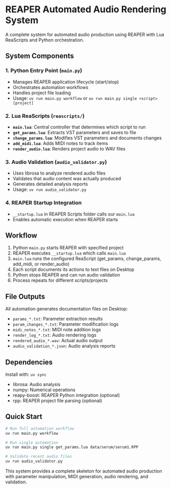 # REAPER Automated Audio Rendering System

A complete system for automated audio production using REAPER with Lua ReaScripts and Python orchestration.

## System Components

### 1. Python Entry Point (`main.py`)
- Manages REAPER application lifecycle (start/stop)
- Orchestrates automation workflows
- Handles project file loading
- Usage: `uv run main.py workflow` or `uv run main.py single <script> [project]`

### 2. Lua ReaScripts (`reascripts/`)
- **`main.lua`**: Central controller that determines which script to run
- **`get_params.lua`**: Extracts VST parameters and saves to file
- **`change_params.lua`**: Modifies VST parameters and documents changes
- **`add_midi.lua`**: Adds MIDI notes to track items
- **`render_audio.lua`**: Renders project audio to WAV files

### 3. Audio Validation (`audio_validator.py`)
- Uses librosa to analyze rendered audio files
- Validates that audio content was actually produced
- Generates detailed analysis reports
- Usage: `uv run audio_validator.py`

### 4. REAPER Startup Integration
- `__startup.lua` in REAPER Scripts folder calls our `main.lua`
- Enables automatic execution when REAPER starts

## Workflow

1. Python `main.py` starts REAPER with specified project
2. REAPER executes `__startup.lua` which calls `main.lua`
3. `main.lua` runs the configured ReaScript (get_params, change_params, add_midi, or render_audio)
4. Each script documents its actions to text files on Desktop
5. Python stops REAPER and can run audio validation
6. Process repeats for different scripts/projects

## File Outputs

All automation generates documentation files on Desktop:
- `params_*.txt`: Parameter extraction results
- `param_changes_*.txt`: Parameter modification logs
- `midi_notes_*.txt`: MIDI note addition logs
- `render_log_*.txt`: Audio rendering logs
- `rendered_audio_*.wav`: Actual audio output
- `audio_validation_*.json`: Audio analysis reports

## Dependencies

Install with: `uv sync`
- librosa: Audio analysis
- numpy: Numerical operations
- reapy-boost: REAPER Python integration (optional)
- rpp: REAPER project file parsing (optional)

## Quick Start

```bash
# Run full automation workflow
uv run main.py workflow

# Run single automation
uv run main.py single get_params.lua data/serum/serum1.RPP

# Validate recent audio files
uv run audio_validator.py
```

This system provides a complete skeleton for automated audio production with parameter manipulation, MIDI generation, audio rendering, and validation.
